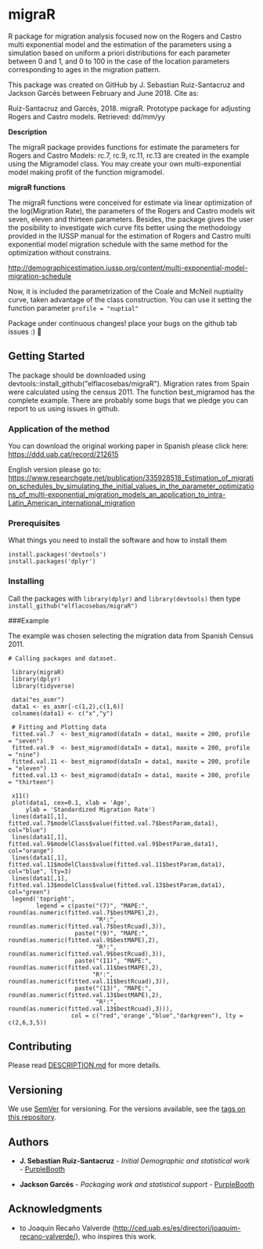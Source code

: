 

# migraR
R package for migration analysis focused now on the Rogers and Castro multi exponential model and the estimation of the parameters using a simulation based on uniform a priori distributions for each parameter between 0 and 1, and 0 to 100 in the case of the location parameters corresponding to ages in the migration pattern. 

This package was created on GitHub by J. Sebastian Ruiz-Santacruz and Jackson Garcés between February and June 2018.
Cite as: 

Ruiz-Santacruz and Garcés, 2018. migraR. Prototype package for adjusting Rogers and Castro models. Retrieved: dd/mm/yy

**Description**

The migraR package provides functions for estimate the parameters for Rogers and Castro Models: 
rc.7, rc.9, rc.11, rc.13 are created in the example using the Migramodel class. You may create your own multi-exponential model making 
profit of the function migramodel.

**migraR functions**

The migraR functions were conceived for estimate via linear optimization of the log(Migration Rate), the parameters of the Rogers and Castro models wit seven, eleven and thirteen parameters. Besides, the package gives the user the posibility to investigate wich curve fits better using the methodology provided in the IUSSP manual for the estimation of Rogers and Castro multi exponential model migration schedule with the same method for the optimization without constrains. 

http://demographicestimation.iussp.org/content/multi-exponential-model-migration-schedule

Now, it is included the parametrization of the Coale and McNeil nuptiality curve, taken advantage of the class construction. You can use it setting the function parameter `profile = "nuptial"`

Package under continuous changes! place your bugs on the github tab issues :) :rocket:



## Getting Started

The package should be downloaded using devtools::install_github("elflacosebas/migraR"). Migration rates from Spain were calculated using the census 2011. The function best_migramod has the complete example. There are probably some bugs that we pledge you can report to us using issues in github. 

### Application of the method 

You can download the original working paper in Spanish please click here: 
https://ddd.uab.cat/record/212615

English version please go to: 
https://www.researchgate.net/publication/335928518_Estimation_of_migration_schedules_by_simulating_the_initial_values_in_the_parameter_optimizations_of_multi-exponential_migration_models_an_application_to_intra-Latin_American_international_migration


### Prerequisites

What things you need to install the software and how to install them

```
install.packages('devtools')
install.packages('dplyr')
```

### Installing

Call the packages with `library(dplyr)` and `library(devtools)` then type `install_github("elflacosebas/migraR")` 

###Example

The example was chosen selecting the migration data from Spanish Census 2011. 

```
# Calling packages and dataset.

 library(migraR)
 library(dplyr)
 library(tidyverse)
 
 data("es_asmr")
 data1 <- es_asmr[-c(1,2),c(1,6)]
 colnames(data1) <- c("x","y")

 # Fitting and Plotting data
 fitted.val.7  <- best_migramod(dataIn = data1, maxite = 200, profile = "seven")
 fitted.val.9  <- best_migramod(dataIn = data1, maxite = 200, profile = "nine")
 fitted.val.11 <- best_migramod(dataIn = data1, maxite = 200, profile = "eleven")
 fitted.val.13 <- best_migramod(dataIn = data1, maxite = 200, profile = "thirteen")

 x11()
 plot(data1, cex=0.1, xlab = 'Age',
     ylab = 'Standardized Migration Rate')
 lines(data1[,1], fitted.val.7$modelClass$value(fitted.val.7$bestParam,data1), col="blue")
 lines(data1[,1], fitted.val.9$modelClass$value(fitted.val.9$bestParam,data1), col="orange")
 lines(data1[,1], fitted.val.11$modelClass$value(fitted.val.11$bestParam,data1), col="blue", lty=3)
 lines(data1[,1], fitted.val.13$modelClass$value(fitted.val.13$bestParam,data1), col="green")
 legend('topright', 
        legend = c(paste("(7)", "MAPE:", round(as.numeric(fitted.val.7$bestMAPE),2),
                         "R²:", round(as.numeric(fitted.val.7$bestRcuad),3)),
                   paste("(9)", "MAPE:", round(as.numeric(fitted.val.9$bestMAPE),2),
                         "R²:", round(as.numeric(fitted.val.9$bestRcuad),3)),
                   paste("(11)", "MAPE:", round(as.numeric(fitted.val.11$bestMAPE),2),
                        "R²:", round(as.numeric(fitted.val.11$bestRcuad),3)),
                   paste("(13)", "MAPE:", round(as.numeric(fitted.val.13$bestMAPE),2),
                         "R²:", round(as.numeric(fitted.val.13$bestRcuad),3))),
                  col = c("red",'orange',"blue","darkgreen"), lty = c(2,6,3,5))

```

## Contributing

Please read [DESCRIPTION.md](https://github.com/elflacosebas/migrar) for more details.

## Versioning

We use [SemVer](http://semver.org/) for versioning. For the versions available, see the [tags on this repository](https://github.com/your/project/tags). 

## Authors

* **J. Sebastian Ruiz-Santacruz** - *Initial Demographic and statistical work* - [PurpleBooth](https://github.com/elflacosebas)

* **Jackson Garcés** - *Packaging work and statistical support* - [PurpleBooth](https://github.com/jackowacko)

## Acknowledgments

* to Joaquín Recaño Valverde (http://ced.uab.es/es/directori/joaquim-recano-valverde/), who inspires this work. 
